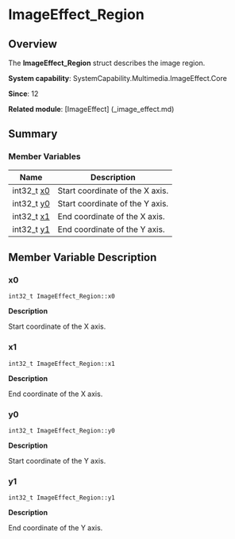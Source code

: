 # ImageEffect_Region


## Overview

The **ImageEffect_Region** struct describes the image region.

**System capability**: SystemCapability.Multimedia.ImageEffect.Core

**Since**: 12

**Related module**: [ImageEffect] (_image_effect.md)


## Summary


### Member Variables

| Name| Description|
| -------- | -------- |
| int32_t [x0](#x0) | Start coordinate of the X axis. |
| int32_t [y0](#y0) | Start coordinate of the Y axis. |
| int32_t [x1](#x1) | End coordinate of the X axis. |
| int32_t [y1](#y1) | End coordinate of the Y axis. |


## Member Variable Description


### x0

```
int32_t ImageEffect_Region::x0
```
**Description**

Start coordinate of the X axis.


### x1

```
int32_t ImageEffect_Region::x1
```
**Description**

End coordinate of the X axis.


### y0

```
int32_t ImageEffect_Region::y0
```
**Description**

Start coordinate of the Y axis.


### y1

```
int32_t ImageEffect_Region::y1
```
**Description**

End coordinate of the Y axis.